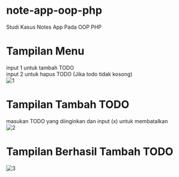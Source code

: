 # note-app-oop-php
Studi Kasus Notes App  Pada OOP PHP 

# Tampilan Menu
input 1 untuk tambah TODO <br/>
input 2 untuk hapus TODO (Jika todo tidak kosong) <br/>
![1](https://user-images.githubusercontent.com/84067616/215473620-949bd323-a971-442c-ab2c-d31133a00132.png)

# Tampilan Tambah TODO
masukan TODO yang diinginkan dan input (x) untuk membatalkan <br/>
![2](https://user-images.githubusercontent.com/84067616/215473637-5c9de259-2fcf-4e77-8c91-f88c93581f9a.png)

# Tampilan Berhasil Tambah TODO
![3](https://user-images.githubusercontent.com/84067616/215473651-3669577b-11e7-42d9-943a-14798a2d930a.png)
